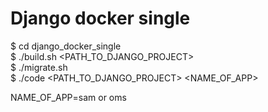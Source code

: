 # Django docker single

$ cd django_docker_single  
$ ./build.sh <PATH_TO_DJANGO_PROJECT>  
$ ./migrate.sh  
$ ./code  <PATH_TO_DJANGO_PROJECT>   <NAME_OF_APP>  

NAME_OF_APP=sam or oms  
